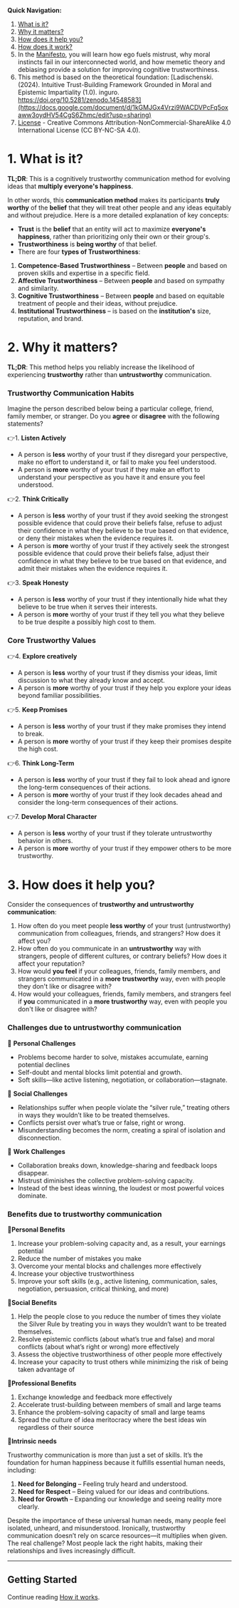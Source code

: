 **Quick Navigation:**

1. [What is it?](https://github.com/Inguro-OU/war-of-memes/blob/main/README.md#1-what-is-it)
2. [Why it matters?](https://github.com/Inguro-OU/war-of-memes/blob/main/README.md#2-why-it-matters)
3. [How does it help you?](https://github.com/Inguro-OU/war-of-memes/blob/main/README.md#3-how-does-it-help-you)
4. [How does it work?](https://github.com/Inguro-OU/war-of-memes/blob/main/How%20It%20Works.md)
5. In the [Manifesto](https://github.com/Inguro-OU/war-of-memes/blob/main/MANIFESTO.md), you will learn how ego fuels mistrust, why moral instincts fail in our interconnected world, and how memetic theory and debiasing provide a solution for improving cognitive trustworthiness.
6. This method is based on the theoretical foundation: [Ladischenski. (2024). Intuitive Trust-Building Framework Grounded in Moral and Epistemic Impartiality (1.0). inguro. https://doi.org/10.5281/zenodo.14548583](https://docs.google.com/document/d/1kGMJGx4Vrzi9WACDVPcFq5oxaww3oydHV54CgS6Zhmc/edit?usp=sharing)
7. [License](https://github.com/Inguro-OU/war-of-memes/blob/main/LICENSE.md) - Creative Commons Attribution-NonCommercial-ShareAlike 4.0 International License (CC BY-NC-SA 4.0). 

# 1. What is it?

**TL;DR**: This is a cognitively trustworthy communication method for evolving ideas that **multiply everyone's happiness**.

In other words, this **communication method** makes its participants **truly worthy** of the **belief** that they will treat other people and any ideas equitably and without prejudice. Here is a more detailed explanation of key concepts:

- **Trust** is the **belief** that an entity will act to maximize **everyone's happiness**, rather than prioritizing only their own or their group's.
- **Trustworthiness** is **being worthy** of that belief.
- There are four **types of Trustworthiness**:
1. **Competence-Based Trustworthiness** – Between **people** and based on proven skills and expertise in a specific field.
2. **Affective Trustworthiness** – Between **people** and based on sympathy and similarity.
3. **Cognitive Trustworthiness** – Between **people** and based on equitable treatment of people and their ideas, without prejudice.
4. **Institutional Trustworthiness** – is based on the **institution's** size, reputation, and brand.

# 2. Why it matters?

**TL;DR**: This method helps you reliably increase the likelihood of experiencing **trustworthy** rather than **untrustworthy** communication.

### **Trustworthy Communication Habits**

Imagine the person described below being a particular college, friend, family member, or stranger. Do you **agree** or **disagree** with the following statements?

👉1. **Listen Actively**

- A person is **less** worthy of your trust if they disregard your perspective, make no effort to understand it, or fail to make you feel understood.
- A person is **more** worthy of your trust if they make an effort to understand your perspective as you have it and ensure you feel understood.

👉2. **Think Critically**

- A person is **less** worthy of your trust if they avoid seeking the strongest possible evidence that could prove their beliefs false, refuse to adjust their confidence in what they believe to be true based on that evidence, or deny their mistakes when the evidence requires it.
- A person is **more** worthy of your trust if they actively seek the strongest possible evidence that could prove their beliefs false, adjust their confidence in what they believe to be true based on that evidence, and admit their mistakes when the evidence requires it.

👉3. **Speak Honesty**

- A person is **less** worthy of your trust if they intentionally hide what they believe to be true when it serves their interests.
- A person is **more** worthy of your trust if they tell you what they believe to be true despite a possibly high cost to them.

### **Core Trustworthy Values**

👉4. **Explore creatively**

- A person is **less** worthy of your trust if they dismiss your ideas, limit discussion to what they already know and accept.
- A person is **more** worthy of your trust if they help you explore your ideas beyond familiar possibilities.

👉5. **Keep Promises**

- A person is **less** worthy of your trust if they make promises they intend to break.
- A person is **more** worthy of your trust if they keep their promises despite the high cost.

👉6. **Think Long-Term**

- A person is **less** worthy of your trust if they fail to look ahead and ignore the long-term consequences of their actions.
- A person is **more** worthy of your trust if they look decades ahead and consider the long-term consequences of their actions.

👉7. **Develop Moral Character**

- A person is **less** worthy of your trust if they tolerate untrustworthy behavior in others.
- A person is **more** worthy of your trust if they empower others to be more trustworthy.

# 3. How does it help you?

Consider the consequences of **trustworthy and untrustworthy communication**:

1. How often do you meet people **less worthy** of your trust (untrustworthy) communication from colleagues, friends, and strangers? How does it affect you?
2. How often do you communicate in an **untrustworthy** way with strangers, people of different cultures, or contrary beliefs? How does it affect your reputation? 
3. How would **you feel** if your colleagues, friends, family members, and strangers communicated in a **more trustworthy** way, even with people they don't like or disagree with?
4. How would your colleagues, friends, family members, and strangers feel if **you** communicated in a **more trustworthy** way, even with people you don't like or disagree with?

### **Challenges due to untrustworthy communication**

🛑 **Personal Challenges**

- Problems become harder to solve, mistakes accumulate, earning potential declines
- Self-doubt and mental blocks limit potential and growth.
- Soft skills—like active listening, negotiation, or collaboration—stagnate.

🛑 **Social Challenges**

- Relationships suffer when people violate the “silver rule,” treating others in ways they wouldn’t like to be treated themselves.
- Conflicts persist over what’s true or false, right or wrong.
- Misunderstanding becomes the norm, creating a spiral of isolation and disconnection.

🛑 **Work Challenges**

- Collaboration breaks down, knowledge-sharing and feedback loops disappear.
- Mistrust diminishes the collective problem-solving capacity.
- Instead of the best ideas winning, the loudest or most powerful voices dominate.

### **Benefits due to trustworthy communication**

🔹**Personal Benefits**

1. Increase your problem-solving capacity and, as a result, your earnings potential
2. Reduce the number of mistakes you make
3. Overcome your mental blocks and challenges more effectively
4. Increase your objective trustworthiness
5. Improve your soft skills (e.g., active listening, communication, sales, negotiation, persuasion, critical thinking, and more)

🔹**Social Benefits**

1. Help the people close to you reduce the number of times they violate the Silver Rule by treating you in ways they wouldn’t want to be treated themselves.
2. Resolve epistemic conflicts (about what’s true and false) and moral conflicts (about what’s right or wrong) more effectively
3. Assess the objective trustworthiness of other people more effectively
4. Increase your capacity to trust others while minimizing the risk of being taken advantage of

🔹**Professional Benefits**

1. Exchange knowledge and feedback more effectively
2. Accelerate trust-building between members of small and large teams
3. Enhance the problem-solving capacity of small and large teams
4. Spread the culture of idea meritocracy where the best ideas win regardless of their source

🔹**Intrinsic needs**

Trustworthy communication is more than just a set of skills. It’s the foundation for human happiness because it fulfills essential human needs, including:

1. **Need for Belonging** – Feeling truly heard and understood.
2. **Need for Respect** – Being valued for our ideas and contributions.
3. **Need for Growth** – Expanding our knowledge and seeing reality more clearly.

Despite the importance of these universal human needs, many people feel isolated, unheard, and misunderstood. Ironically, trustworthy communication doesn’t rely on scarce resources—it multiplies when given. The real challenge? Most people lack the right habits, making their relationships and lives increasingly difficult.
  
---

## **Getting Started**

Continue reading [How it works](https://github.com/Inguro-OU/war-of-memes/blob/main/How%20It%20Works.md).

